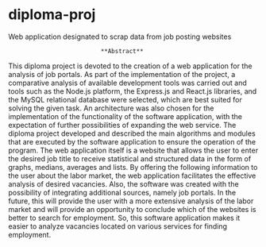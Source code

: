# diploma-proj
Web application designated to scrap data from job posting websites 

                              **Abstract**
  This diploma project is devoted to the creation of a web application for
the analysis of job portals.
  As part of the implementation of the project, a comparative analysis of
available development tools was carried out and tools such as the Node.js
platform, the Express.js and React.js libraries, and the MySQL relational
database were selected, which are best suited for solving the given task.
  An architecture was also chosen for the implementation of the
functionality of the software application, with the expectation of further
possibilities of expanding the web service. The diploma project developed and
described the main algorithms and modules that are executed by the software
application to ensure the operation of the program.
  The web application itself is a website that allows the user to enter the
desired job title to receive statistical and structured data in the form of graphs,
medians, averages and lists. By offering the following information to the user
about the labor market, the web application facilitates the effective analysis of
desired vacancies.
  Also, the software was created with the possibility of integrating
additional sources, namely job portals. In the future, this will provide the user
with a more extensive analysis of the labor market and will provide an
opportunity to conclude which of the websites is better to search for
employment.
  So, this software application makes it easier to analyze vacancies located
on various services for finding employment.
